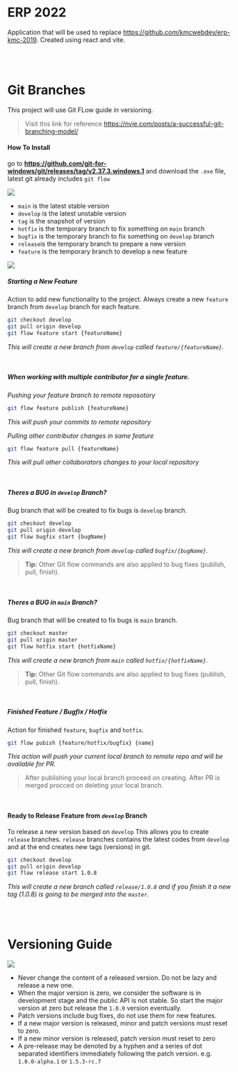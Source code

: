 # ERP 2022

Application that will be used to replace https://github.com/kmcwebdev/erp-kmc-2019. Created using react and vite.

<br>
<br>

# Git Branches

This project will use Git FLow guide in versioning.

> Visit this link for reference https://nvie.com/posts/a-successful-git-branching-model/

#### How To Install

go to **https://github.com/git-for-windows/git/releases/tag/v2.37.3.windows.1** and download the `.exe` file, latest git already includes `git flow`

![](https://miro.medium.com/max/1050/1*8-zDz1s5Atux_yNW_mXmfg@2x.png)

- `main` is the latest stable version
- `develop` is the latest unstable version
- `tag` is the snapshot of version
- `hotfix` is the temporary branch to fix something on `main` branch
- `bugfix` is the temporary branch to fix something on `develop` branch
- `release`is the temporary branch to prepare a new version
- `feature` is the temporary branch to develop a new feature

![](https://miro.medium.com/max/930/1*Fir6912RpKl8ix0oAUbIfQ.png)

##### Starting a New Feature

Action to add new functionality to the project. Always create a new `feature` branch from `develop` branch for each feature.

```bash
git checkout develop
git pull origin develop
git flow feature start {featureName}
```

_This will create a new branch from `develop` called `feature/{featureName}`._

<br>

##### When working with multiple contributor for a single feature.

_Pushing your feature branch to remote reposotory_

```bash
git flow feature publish {featureName}
```

_This will push your commits to remote repository_

_Pulling other contributor changes in same feature_

```bash
git flow feature pull {featureName}
```

_This will pull other collaborators changes to your local repository_

<br>

##### Theres a BUG in _`develop`_ Branch?

Bug branch that will be created to fix bugs is `develop` branch.

```bash
git checkout develop
git pull origin develop
git flow bugfix start {bugName}
```

_This will create a new branch from `develop` called `bugfix/{bugName}`._

> **Tip:** Other Git flow commands are also applied to bug fixes (publish, pull, finish).

<br>

##### Theres a BUG in _`main`_ Branch?

Bug branch that will be created to fix bugs is `main` branch.

```bash
git checkout master
git pull origin master
git flow hotfix start {hotfixName}
```

_This will create a new branch from `main` called `hotfix/{hotfixName}`._

> **Tip:** Other Git flow commands are also applied to bug fixes (publish, pull, finish).

<br>

##### Finished Feature / Bugfix / Hotfix

Action for finished `feature`, `bugfix` and `hotfix`.

```bash
git flow pubish {feature/hotfix/bugfix} {name}
```

_This action will push your current local branch to remote repo and will be available for PR._

> After publishing your local branch proceed on creating.
> After PR is merged procced on deleting your local branch.

<br>

#### Ready to Release Feature from _`develop`_ Branch

To release a new version based on `develop` This allows you to create `release` branches. `release` branches contains the latest codes from `develop` and at the end creates new tags (versions) in git.

```bash
git checkout develop
git pull origin develop
git flow release start 1.0.8
```

_This will create a new branch called `release/1.0.8` and if you finish it a new tag (1.0.8) is going to be merged into the `master`._

<br>
<br>

# Versioning Guide

![](https://miro.medium.com/max/786/1*uVfJoHuFKGkAT0PX0nperQ.png)

- Never change the content of a released version. Do not be lazy and release a new one.
- When the major version is zero, we consider the software is in development stage and the public API is not stable. So start the major version at zero but release the `1.0.0` version eventually.
- Patch versions include bug fixes, do not use them for new features.
- If a new major version is released, minor and patch versions must reset to zero.
- If a new minor version is released, patch version must reset to zero
- A pre-release may be denoted by a hyphen and a series of dot separated identifiers immediately following the patch version. e.g. `1.0.0-alpha.1` or `1.5.3-rc.7`
